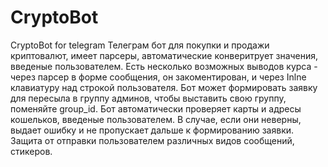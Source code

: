 # CryptoBot
CryptoBot for telegram
Телеграм бот для покупки и продажи криптовалют, имеет парсеры, автоматические конверитрует значения, введеные пользователем.
Есть несколько возможных выводов курса - через парсер в форме сообщения, он закоментирован, и через Inlne клавиатуру над строкой пользователя.
Бот может формировать заявку для пересыла в группу админов, чтобы выставить свою группу, поменяйте group_id.
Бот автоматически проверяет карты и адресы кошельков, введеные пользователем. В случае, если они неверны, выдает ошибку и не пропускает дальше к формированию заявки.
Защита от отправки пользователем различных видов сообщений, стикеров.
